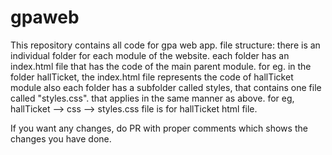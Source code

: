 # gpaweb
This repository contains all code for gpa web app.
file structure:
there is an individual folder for each module of the website.
each folder has an index.html file that has the code of the main parent module. 
for eg. in the folder hallTicket, the index.html file represents the code of hallTicket module
also each folder has a subfolder called styles, that contains one file called "styles.css".
that applies in the same manner as above.
for eg, hallTicket --> css --> styles.css file is for hallTicket html file.

If you want any changes, do PR with proper comments which shows the changes you have done.
